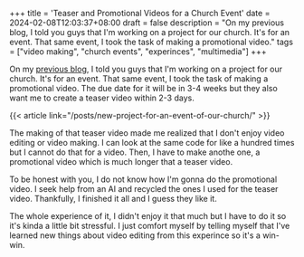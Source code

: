 +++
title = 'Teaser and Promotional Videos for a Church Event'
date = 2024-02-08T12:03:37+08:00
draft = false
description = "On my previous blog, I told you guys that I'm working on a project for our church. It's for an event. That same event, I took the task of making a promotional video."
tags = ["video making", "church events", "experinces", "multimedia"]
+++

On my [previous blog](/posts/new-project-for-an-event-of-our-church), I told you guys that I'm working on a project for our church. It's for an event. That same event, I took the task of making a promotional video. The due date for it will be in 3-4 weeks but they also want me to create a teaser video within 2-3 days.

{{< article link="/posts/new-project-for-an-event-of-our-church/" >}}

The making of that teaser video made me realized that I don't enjoy video editing or video making. I can look at the same code for like a hundred times but I cannot do that for a video. Then, I have to make anothe one, a promotional video which is much longer that a teaser video.

To be honest with you, I do not know how I'm gonna do the promotional video. I seek help from an AI and recycled the ones I used for the teaser video. Thankfully, I finished it all and I guess they like it.

The whole experience of it, I didn't enjoy it that much but I have to do it so it's kinda a little bit stressful. I just comfort myself by telling myself that I've learned new things about video editing from this experince so it's a win-win.
